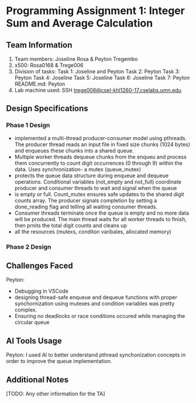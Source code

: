 # Programming Assignment 1: Integer Sum and Average Calculation

## Team Information
1. Team members: Joseline Rosa & Peyton Tregembo
2. x500: Rosa0168 & Trege006
3. Division of tasks:
Task 1: Joseline and Peyton
Task 2: Peyton
Task 3: Peyton
Task 4: Joseline
Task 5: Joseline
Task 6: Joseline
Task 7: Peyton 
README.md: Peyton 
5. Lab machine used: SSH trege006@csel-khl1260-17.cselabs.umn.edu 

## Design Specifications

### Phase 1 Design
- implemented a multi-thread producer-consumer model using pthreads. The producer thread reads an input file in fixed size chunks (1024 bytes) and enqueues these chunks into a shared queue.
- Multiple worker threads dequeue chunks from the enqueu and process them concurrently to count digit occurrences (0 through 9) within the data. Uses synchronization- a mutex (queue_mutex)
- protects the queue data structure during enqueue and dequeue operations. Conditional variables (not_empty and not_full) coordinate producer and consumer threads to wait and signal when the queue
- is empty or full. Count_mutex ensures safe updates to the shared digit counts array. The producer signals completion by setting a done_reading flag and telling all waiting consumer threads.
- Consumer threads terminate once the queue is empty and no more data will be produced. The main thread waits for all worker threads to finish, then prnits the total digit counts and cleans up
- all the resources (mutexs, conditon varibales, allocated memory) 

### Phase 2 Design

## Challenges Faced
Peyton:
- Debugging in VSCode
- designing thread-safe enqueue and dequeue functions with proper synchornization using mutexes and condition variables was pretty complex.
- Ensuring no deadlocks or race conditions occured while managing the circular queue 

## AI Tools Usage
Peyton: I used AI to better understand pthread synchonization concepts in order to improve the queue implementation. 


## Additional Notes
[TODO: Any other information for the TA]
